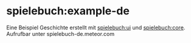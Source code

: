 # spielebuch:example-de
Eine Beispiel Geschichte erstellt mit  [spielebuch:ui](https://github.com/spielebuch/ui) und [spielebuch:core](https://github.com/spielebuch/core).
Aufrufbar unter spielebuch-de.meteor.com
